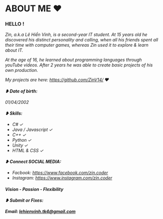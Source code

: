 <!DOCTYPE html>
<html>
<head>
	<meta charset="utf-8"/>
</head>
<body>
<h1>ABOUT ME &hearts;</h1>

<h3>HELLO !</h3>

<p><i>Zin, a.k.a Lê Hiển Vinh, is a second-year IT student. At 15 years old he discovered his distinct personality and calling, when all his friends spent all their time with computer games, whereas Zin used it to explore & learn about IT.</p>
<p><i>At the age of 16, he learned about programming languages through youTube videos. After 2 years he was able to create basic projects of his own production.</p>
<p>My projects are here: <a href="">https://github.com/ZinV14/</a> &hearts;</p>

<h4 id="date">&#10085; Date of birth:</h4>
<p>01/04/2002</p>

<h4 id="skill:">&#10085; Skills:</h4>
<div>
	<ul>
		<li>C# &#10003;</li>
		<li>Java / Javascript &#10003;</li>
		<li>C++ &#10003;</li>
		<li>Python &#10003;</li>
		<li>Unity &#10003;</li>
		<li>HTML & CSS &#10003;</li>
	</ul>
<h4 id="connect:">&#10085; Connect SOCIAL MEDIA:</h4>	
<ul>
	<li>Facbook: <a href="">https://www.facebook.com/zin.coder</a></li>
	<li>Instagram: <a href="">https://www.instagram.com/zin.coder</a></li>
</ul>
</div>
	
<h4><i><b>Vision - Passion - Flexibility</h4>

<h4 id="submitbugsorfixes:">&#10085; Submit or Fixes:</h4>

<p>Email: <a href="">lehienvinh.tk4@gmail.com</a></p>

</body>
</html>
